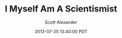 ---
layout: podcast
title: "I Myself Am A Scientismist"
author: Scott Alexander
description: https://slatestarcodex.com/2013/07/25/i-myself-am-a-scientismist/
date: 2013-07-25 13:40:00 PDT
length: 3505070
duration: 876
guid: i-myself-am-a-scientismist
---